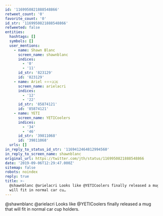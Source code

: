 ```yaml
---
id: '1169950821888548866'
retweet_count: '0'
favorite_count: '0'
id_str: '1169950821888548866'
retweeted: false
entities:
  hashtags: []
  symbols: []
  user_mentions:
    - name: Shawn Blanc
      screen_name: shawnblanc
      indices:
        - '0'
        - '11'
      id_str: '823129'
      id: '823129'
    - name: Ariel ⭐️⭐️⭐️🇦🇷
      screen_name: arielacri
      indices:
        - '12'
        - '22'
      id_str: '85874121'
      id: '85874121'
    - name: YETI
      screen_name: YETICoolers
      indices:
        - '34'
        - '46'
      id_str: '39811068'
      id: '39811068'
  urls: []
in_reply_to_status_id_str: '1169412464812994560'
in_reply_to_screen_name: shawnblanc
original_url: https://twitter.com/jth/status/1169950821888548866
date: '2019-09-06T12:29:47.000Z'
sitemap: false
robots: noindex
reply: true
title: >-
  @shawnblanc @arielacri Looks like @YETICoolers finally released a mug that
  will fit in normal car cu…
---
```


@shawnblanc @arielacri Looks like @YETICoolers finally released a mug that will fit in normal car cup holders.
